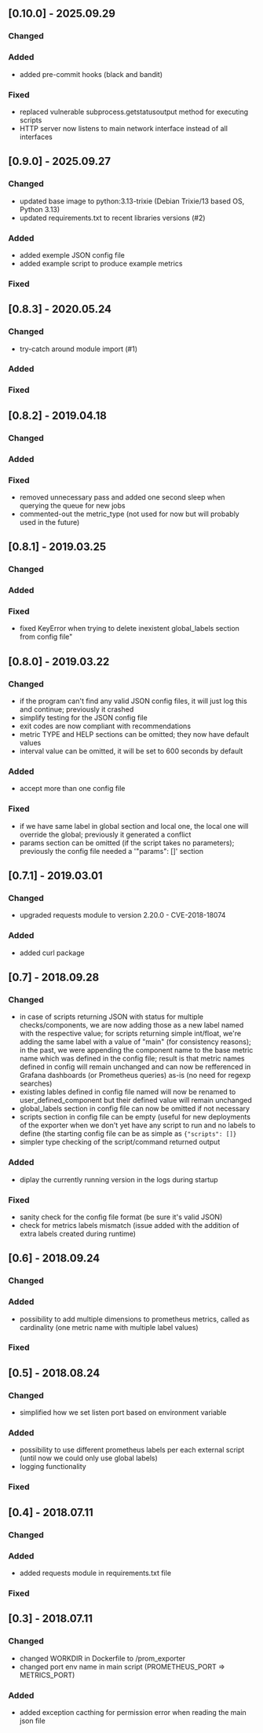 ## [0.10.0] - 2025.09.29
### Changed

### Added
- added pre-commit hooks (black and bandit)

### Fixed
- replaced vulnerable subprocess.getstatusoutput method for executing scripts
- HTTP server now listens to main network interface instead of all interfaces

## [0.9.0] - 2025.09.27
### Changed
- updated base image to python:3.13-trixie (Debian Trixie/13 based OS, Python 3.13)
- updated requirements.txt to recent libraries versions (#2)

### Added
- added exemple JSON config file
- added example script to produce example metrics

### Fixed

## [0.8.3] - 2020.05.24
### Changed
- try-catch around module import (#1)

### Added

### Fixed

## [0.8.2] - 2019.04.18
### Changed

### Added

### Fixed
- removed unnecessary pass and added one second sleep when querying the queue for new jobs
- commented-out the metric_type (not used for now but will probably used in the future)

## [0.8.1] - 2019.03.25
### Changed

### Added

### Fixed
- fixed KeyError when trying to delete inexistent global_labels section from config file"

## [0.8.0] - 2019.03.22
### Changed
- if the program can't find any valid JSON config files, it will just log this and continue; previously it crashed
- simplify testing for the JSON config file
- exit codes are now compliant with recommendations
- metric TYPE and HELP sections can be omitted; they now have default values
- interval value can be omitted, it will be set to 600 seconds by default

### Added
- accept more than one config file

### Fixed
- if we have same label in global section and local one, the local one will override the global; previously it generated a conflict
- params section can be omitted (if the script takes no parameters); previously the config file needed a '"params": []' section

## [0.7.1] - 2019.03.01
### Changed
- upgraded requests module to version 2.20.0 - CVE-2018-18074

### Added
- added curl package

## [0.7] - 2018.09.28
### Changed
- in case of scripts returning JSON with status for multiple checks/components, we are now adding those as a new label
named <component> with the respective value; for scripts returning simple int/float, we're adding the same label
with a value of "main" (for consistency reasons); in the past, we were appending the component name to the base metric
name which was defined in the config file; result is that metric names defined in config will remain unchanged and can
now be refferenced in Grafana dashboards (or Prometheus queries) as-is (no need for regexp searches)
- existing lables defined in config file named <component> will now be renamed to user_defined_component but their defined
value will remain unchanged
- global_labels section in config file can now be omitted if not necessary
- scripts section in config file can be empty (useful for new deployments of the exporter when we don't yet have any
script to run and no labels to define (the starting config file can be as simple as ```{"scripts": []}```
- simpler type checking of the script/command returned output

### Added
- diplay the currently running version in the logs during startup

### Fixed
- sanity check for the config file format (be sure it's valid JSON)
- check for metrics labels mismatch (issue added with the addition of extra labels created during runtime)

## [0.6] - 2018.09.24
### Changed

### Added
- possibility to add multiple dimensions to prometheus metrics, called as cardinality (one metric name with multiple label values)

### Fixed

## [0.5] - 2018.08.24
### Changed
- simplified how we set listen port based on environment variable

### Added
- possibility to use different prometheus labels per each external script (until now we could only use global labels)
- logging functionality

### Fixed

## [0.4] - 2018.07.11
### Changed

### Added
- added requests module in requirements.txt file

### Fixed

## [0.3] - 2018.07.11
### Changed
- changed WORKDIR in Dockerfile to /prom_exporter
- changed port env name in main script (PROMETHEUS_PORT => METRICS_PORT)

### Added
- added exception cacthing for permission error when reading the main json file

